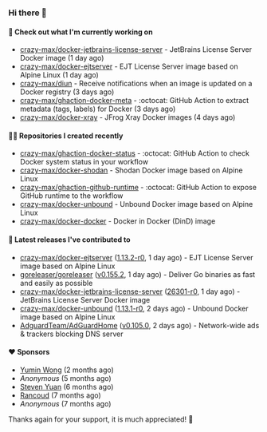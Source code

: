 ### Hi there 👋

#### 👷 Check out what I'm currently working on

- [crazy-max/docker-jetbrains-license-server](https://github.com/crazy-max/docker-jetbrains-license-server) - JetBrains License Server Docker image (1 day ago)
- [crazy-max/docker-ejtserver](https://github.com/crazy-max/docker-ejtserver) - EJT License Server image based on Alpine Linux  (1 day ago)
- [crazy-max/diun](https://github.com/crazy-max/diun) - Receive notifications when an image is updated on a Docker registry (3 days ago)
- [crazy-max/ghaction-docker-meta](https://github.com/crazy-max/ghaction-docker-meta) - :octocat: GitHub Action to extract metadata (tags, labels) for Docker (3 days ago)
- [crazy-max/docker-xray](https://github.com/crazy-max/docker-xray) - JFrog Xray Docker images (4 days ago)

#### 👨‍💻 Repositories I created recently

- [crazy-max/ghaction-docker-status](https://github.com/crazy-max/ghaction-docker-status) - :octocat: GitHub Action to check Docker system status in your workflow
- [crazy-max/docker-shodan](https://github.com/crazy-max/docker-shodan) - Shodan Docker image based on Alpine Linux
- [crazy-max/ghaction-github-runtime](https://github.com/crazy-max/ghaction-github-runtime) - :octocat: GitHub Action to expose GitHub runtime to the workflow
- [crazy-max/docker-unbound](https://github.com/crazy-max/docker-unbound) - Unbound Docker image based on Alpine Linux
- [crazy-max/docker-docker](https://github.com/crazy-max/docker-docker) - Docker in Docker (DinD) image

#### 🚀 Latest releases I've contributed to

- [crazy-max/docker-ejtserver](https://github.com/crazy-max/docker-ejtserver) ([1.13.2-r0](https://github.com/crazy-max/docker-ejtserver/releases/tag/1.13.2-r0), 1 day ago) - EJT License Server image based on Alpine Linux 
- [goreleaser/goreleaser](https://github.com/goreleaser/goreleaser) ([v0.155.2](https://github.com/goreleaser/goreleaser/releases/tag/v0.155.2), 1 day ago) - Deliver Go binaries as fast and easily as possible
- [crazy-max/docker-jetbrains-license-server](https://github.com/crazy-max/docker-jetbrains-license-server) ([26301-r0](https://github.com/crazy-max/docker-jetbrains-license-server/releases/tag/26301-r0), 1 day ago) - JetBrains License Server Docker image
- [crazy-max/docker-unbound](https://github.com/crazy-max/docker-unbound) ([1.13.1-r0](https://github.com/crazy-max/docker-unbound/releases/tag/1.13.1-r0), 2 days ago) - Unbound Docker image based on Alpine Linux
- [AdguardTeam/AdGuardHome](https://github.com/AdguardTeam/AdGuardHome) ([v0.105.0](https://github.com/AdguardTeam/AdGuardHome/releases/tag/v0.105.0), 2 days ago) - Network-wide ads &amp; trackers blocking DNS server

#### ❤️ Sponsors
- [Yumin Wong](https://github.com/itsbagpack) (2 months ago)
- _Anonymous_ (5 months ago)
- [Steven Yuan](https://github.com/syuan100) (6 months ago)
- [Rancoud](https://github.com/rancoud) (7 months ago)
- _Anonymous_ (7 months ago)

Thanks again for your support, it is much appreciated! 🙏
